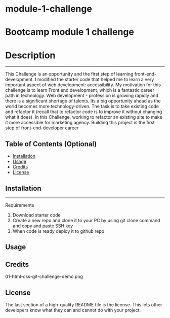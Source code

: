 # module-1-challenge
# Bootcamp module 1 challenge

# Description
________________________

This Challenge is an opportunity and the first step of learning front-end-development. I modified the starter code that helped me to learn a very important aspect of web development: accessibility.
My motivation for this challenge is to learn Front end development, which is a fantastic career path in technology. Web development - profession is growing rapidly and there is a significant shortage of talents. Its a big opportunity ahead as the world becomes more technology-driven.
The task is to take existing code and refactor it (recall that to refactor code is to improve it without changing what it does).
In this Challenge, working to refactor an existing site to make it more accessible for marketing agency.
Building this project is the first step of front-end-developer career

## Table of Contents (Optional)

- [Installation](#installation)
- [Usage](#usage)
- [Credits](#credits)
- [License](#license)

## Installation
_______________________________________________________

Requirements
1. Download starter code
2. Create a new repo and clone it to your PC by using git clone command and copy and paste SSH key
3. When code is ready deploy it to github repo



## Usage


## Credits

01-html-css-git-challenge-demo.png

## License

The last section of a high-quality README file is the license. This lets other developers know what they can and cannot do with your project. 
